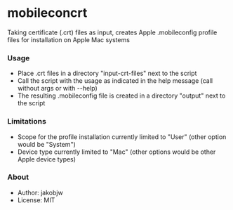 # mobileconcrt
Taking certificate (.crt) files as input, creates Apple .mobileconfig profile files for installation on Apple Mac systems

### Usage
- Place .crt files in a directory "input-crt-files" next to the script
- Call the script with the usage as indicated in the help message (call without args or with --help)
- The resulting .mobileconfig file is created in a directory "output" next to the script

### Limitations
- Scope for the profile installation currently limited to "User" (other option would be "System")
- Device type currently limited to "Mac" (other options would be other Apple device types)

### About
- Author: jakobjw
- License: MIT
